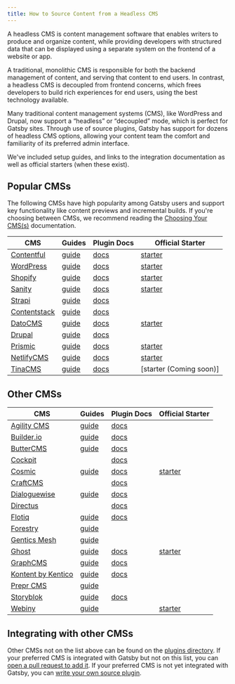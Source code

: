 ```yaml
---
title: How to Source Content from a Headless CMS
---
```


A headless CMS is content management software that enables writers to produce and organize content, while providing developers with structured data that can be displayed using a separate system on the frontend of a website or app.

A traditional, monolithic CMS is responsible for both the backend management of content, and serving that content to end users. In contrast, a headless CMS is decoupled from frontend concerns, which frees developers to build rich experiences for end users, using the best technology available.

Many traditional content management systems (CMS), like WordPress and Drupal, now support a “headless” or “decoupled” mode, which is perfect for Gatsby sites. Through use of source plugins, Gatsby has support for dozens of headless CMS options, allowing your content team the comfort and familiarity of its preferred admin interface.

We've included setup guides, and links to the integration documentation as well as official starters (when these exist).

<!--
  Ordering in this section is driven by Gatsby plugin downloads (/plugins/?=gatsby-source-) & CMS vendor size/adoption. The Gatsby team is responsible for deciding which CMSs are included in the "Main CMSs" section.
-->

## Popular CMSs

The following CMSs have high popularity among Gatsby users and support key functionality like content previews and incremental builds. If you're choosing between CMSs, we recommend reading the [Choosing Your CMS(s)](https://www.gatsbyjs.com/docs/conceptual/choosing-a-cms/) documentation.

| CMS                                           | Guides                                                         | Plugin Docs                                 | Official Starter                                                         |
| --------------------------------------------- | -------------------------------------------------------------- | ------------------------------------------- | ------------------------------------------------------------------------ |
| [Contentful](https://www.contentful.com/)     | [guide](/docs/how-to/sourcing-data/sourcing-from-contentful/)  | [docs](/plugins/gatsby-source-contentful)   | [starter](/starters/contentful/starter-gatsby-blog/)                     |
| [WordPress](https://www.wordpress.com/)       | [guide](/docs/how-to/sourcing-data/sourcing-from-wordpress/)   | [docs](/plugins/gatsby-source-wordpress)    | [starter](/starters/gatsbyjs/gatsby-starter-wordpress-blog)              |
| [Shopify](https://www.shopify.com/)           | [guide](/docs/building-an-ecommerce-site-with-shopify/)        | [docs](/plugins/gatsby-source-shopify)      | [starter](/starters/gatsbyjs/gatsby-starter-shopify/)                    |
| [Sanity](https://www.sanity.io/)              | [guide](/docs/sourcing-from-sanity)                            | [docs](/plugins/gatsby-source-sanity/)      | [starter](https://github.com/sanity-io/sanity-template-gatsby-portfolio) |
| [Strapi](https://strapi.io/)                  | [guide](/guides/strapi/)                                       | [docs](/plugins/gatsby-source-strapi)       |                                                                          |
| [Contentstack](https://www.contentstack.com/) | [guide](/docs/sourcing-from-contentstack)                      | [docs](/plugins/gatsby-source-contentstack) |
| [DatoCMS](https://www.datocms.com/)           | [guide](https://www.gatsbyjs.com/guides/datocms/)              | [docs](/plugins/gatsby-source-datocms)      | [starter](/starters/datocms/gatsby-blog-demo/)                           |
| [Drupal](https://www.drupal.com/)             | [guide](/docs/how-to/sourcing-data/sourcing-from-drupal/)      | [docs](/plugins/gatsby-source-drupal)       |                                                                          |
| [Prismic](https://www.prismic.io/)            | [guide](/docs/how-to/sourcing-data/sourcing-from-prismic/)     | [docs](/plugins/gatsby-source-prismic)      | [starter](https://github.com/prismicio/gatsby-blog)                      |
| [NetlifyCMS](https://www.netlifycms.org/)     | [guide](/docs/how-to/sourcing-data/sourcing-from-netlify-cms/) | [docs](/plugins/gatsby-plugin-netlify-cms)  | [starter](/starters/netlify-templates/gatsby-starter-netlify-cms/)       |
| [TinaCMS](https://tina.io/)     | [guide](https://tina.io/docs/frameworks/gatsby/) | [docs](https://www.npmjs.com/package/gatsby-plugin-tinacms)  | [starter (Coming soon)]       |

## Other CMSs

| CMS                                       | Guides                                                                      | Plugin Docs                                         | Official Starter                                            |
| ----------------------------------------- | --------------------------------------------------------------------------- | --------------------------------------------------- | ----------------------------------------------------------- |
| [Agility CMS](https://agilitycms.com/)    | [guide](/docs/sourcing-from-agilitycms/)                                    | [docs](/plugins/@agility/gatsby-source-agilitycms/) |                                                             |
| [Builder.io](https://www.builder.io/)     | [guide](/docs/sourcing-from-builder-io/)                                    | [docs](/plugins/@builder.io/gatsby/)                |                                                             |
| [ButterCMS](https://buttercms.com/)       | [guide](/docs/sourcing-from-buttercms/)                                     | [docs](/plugins/gatsby-source-buttercms)            |                                                             |
| [Cockpit](https://getcockpit.com/)        |                                                                             | [docs](/plugins/gatsby-plugin-cockpit)              |                                                             |
| [Cosmic](https://cosmicjs.com/)           | [guide](https://docs.cosmicjs.com/guides/gatsby)                            | [docs](/plugins/gatsby-source-cosmicjs)             | [starter](https://github.com/cosmicjs/gatsby-blog-cosmicjs) |
| [CraftCMS](https://craftcms.com/)         |                                                                             | [docs](/plugins/gatsby-source-craftcms)             |                                                             |
| [Dialoguewise](https://dialoguewise.com/) | [guide](https://docs.dialoguewise.com/manage-content/sdk/gatsby)            | [docs](/plugins/gatsby-source-dialoguewise)         |                                                             |
| [Directus](https://directus.io/)          |                                                                             | [docs](/plugins/@directus/gatsby-source-directus/)  |                                                             |
| [Flotiq](https://flotiq.com/)             | [guide](/docs/sourcing-from-flotiq/)                                        | [docs](/plugins/gatsby-source-flotiq)               |                                                             |
| [Forestry](https://forestry.io/)          | [guide](/docs/sourcing-from-forestry/)                                      |                                                     |                                                             |
| [Gentics Mesh](https://getmesh.io)        | [guide](/docs/sourcing-from-gentics-mesh)                                   |                                                     |                                                             |
| [Ghost](https://ghost.org/)               | [guide](/docs/sourcing-from-ghost/)                                         | [docs](/plugins/gatsby-source-ghost/)               | [starter](/starters/TryGhost/gatsby-starter-ghost/)         |
| [GraphCMS](https://graphcms.com/)         | [guide](/docs/sourcing-from-graphcms)                                       | [docs](/plugins/gatsby-source-graphql)              |                                                             |
| [Kontent by Kentico](https://kontent.ai/) | [guide](/docs/sourcing-from-kentico-kontent)                                | [docs](/plugins/@kentico/gatsby-source-kontent)     |                                                             |
| [Prepr CMS](https://prepr.io/)            | [guide](https://docs.prepr.io/docs/frontend-integrations/v1/gatsby)         |                                                     |                                                             |
| [Storyblok](https://www.storyblok.com/)   | [guide](https://www.storyblok.com/tp/gatsby-multilanguage-website-tutorial) | [docs](/plugins/gatsby-source-storyblok)            |                                                             |
| [Webiny](https://www.webiny.com/)         | [guide](https://www.webiny.com/docs/headless-cms/integrations/gatsby)       |                                                     | [starter](/starters/webiny/gatsby-starter-webiny/)          |

## Integrating with other CMSs

Other CMSs not on the list above can be found on the [plugins directory](/plugins/?=source). If your preferred CMS is integrated with Gatsby but not on this list, you can [open a pull request to add it](/contributing#how-to-contribute). If your preferred CMS is not yet integrated with Gatsby, you can [write your own source plugin](/docs/how-to/plugins-and-themes/creating-a-source-plugin/).
